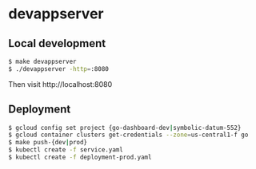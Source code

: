 # devappserver

## Local development

```sh
$ make devappserver
$ ./devappserver -http=:8080
```

Then visit http://localhost:8080

## Deployment

```sh
$ gcloud config set project {go-dashboard-dev|symbolic-datum-552}
$ gcloud container clusters get-credentials --zone=us-central1-f go
$ make push-{dev|prod}
$ kubectl create -f service.yaml
$ kubectl create -f deployment-prod.yaml
```